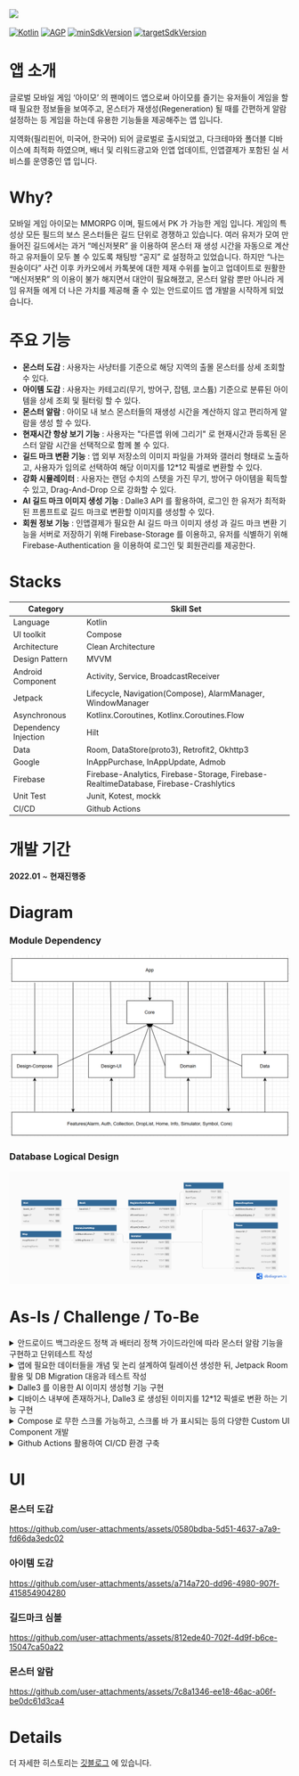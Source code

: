 <a href="https://play.google.com/store/apps/details?id=com.jinproject.twomillustratedbook">
	<img src="https://img.shields.io/badge/PlayStore-v2.4.4-4285F4?style=for-the-badge&logo=googleplay&logoColor=white&link=https://play.google.com/store/apps/details?id=com.jinproject.twomillustratedbook" />
</a>

[![Kotlin](https://img.shields.io/badge/Kotlin-2.0.10-blue.svg)](https://kotlinlang.org)
[![AGP](https://img.shields.io/badge/AGP-8.5.0-green.svg)](https://gradle.org/)
[![minSdkVersion](https://img.shields.io/badge/minSdkVersion-26-red)](https://developer.android.com/distribute/best-practices/develop/target-sdk)
[![targetSdkVersion](https://img.shields.io/badge/targetSdkVersion-35-orange)](https://developer.android.com/distribute/best-practices/develop/target-sdk)

# 앱 소개

글로벌 모바일 게임 ‘아이모’ 의 팬메이드 앱으로써 아이모를 즐기는 유저들이 게임을 할때 필요한 정보들을 보여주고, 몬스터가 재생성(Regeneration) 될 때를 간편하게 알람 설정하는 등 게임을 하는데 유용한 기능들을 제공해주는 앱 입니다.

지역화(필리핀어, 미국어, 한국어) 되어 글로벌로 출시되었고, 다크테마와 폴더블 디바이스에 최적화 하였으며, 배너 및 리워드광고와 인앱 업데이트, 인앱결제가 포함된 실 서비스를 운영중인 앱 입니다.

# Why?

모바일 게임 아이모는 MMORPG 이며, 필드에서 PK 가 가능한 게임 입니다. 게임의 특성상 모든 필드의 보스 몬스터들은 길드 단위로 경쟁하고 있습니다. 여러 유저가 모여 만들어진 길드에서는 과거 “메신저봇R” 을 이용하여 몬스터 재 생성 시간을 자동으로 계산하고 유저들이 모두 볼 수 있도록 채팅방 “공지” 로 설정하고 있었습니다. 하지만 “나는 원숭이다” 사건 이후 카카오에서 카톡봇에 대한 제재 수위를 높이고 업데이트로 원활한 “메신저봇R” 의 이용이 불가 해지면서 대안이 필요해졌고, 몬스터 알람 뿐만 아니라 게임 유저들 에게 더 나은 가치를 제공해 줄 수 있는 안드로이드 앱 개발을 시작하게 되었습니다.

# 주요 기능

- **몬스터 도감** : 사용자는 사냥터를 기준으로 해당 지역의 출몰 몬스터를 상세 조회할 수 있다.
- **아이템 도감** : 사용자는 카테고리(무기, 방어구, 잡템, 코스튬) 기준으로 분류된 아이템을 상세 조회 및 필터링 할 수 있다.
- **몬스터 알람** : 아이모 내 보스 몬스터들의 재생성 시간을 계산하지 않고 편리하게 알람을 생성 할 수 있다.
- **현재시간 항상 보기 기능** : 사용자는 "다른앱 위에 그리기" 로 현재시간과 등록된 몬스터 알람 시간을 선택적으로 함께 볼 수 있다.
- **길드 마크 변환 기능** : 앱 외부 저장소의 이미지 파일을 가져와 갤러리 형태로 노출하고, 사용자가 임의로 선택하여 해당 이미지를 12*12 픽셀로 변환할 수 있다.
- **강화 시뮬레이터** : 사용자는 랜덤 수치의 스텟을 가진 무기, 방어구 아이템을 획득할 수 있고, Drag-And-Drop 으로 강화할 수 있다.
- **AI 길드 마크 이미지 생성 기능** : Dalle3 API 를 활용하여, 로그인 한 유저가 최적화된 프롬프트로 길드 마크로 변환할 이미지를 생성할 수 있다.
- **회원 정보 기능** : 인앱결제가 필요한 AI 길드 마크 이미지 생성 과 길드 마크 변환 기능을 서버로 저장하기 위해 Firebase-Storage 를 이용하고, 유저를 식별하기 위해 Firebase-Authentication 을 이용하여 로그인 및 회원관리를 제공한다.

# Stacks

| Category | Skill Set |
| ----- | ----- |
| Language | Kotlin |
| UI toolkit | Compose |
| Architecture | Clean Architecture |
| Design Pattern | MVVM |
| Android Component | Activity, Service, BroadcastReceiver |
| Jetpack | Lifecycle, Navigation(Compose), AlarmManager, WindowManager |
| Asynchronous | Kotlinx.Coroutines, Kotlinx.Coroutines.Flow |
| Dependency Injection | Hilt |
| Data | Room, DataStore(proto3), Retrofit2, Okhttp3|
| Google | InAppPurchase, InAppUpdate, Admob |
| Firebase | Firebase-Analytics, Firebase-Storage, Firebase-RealtimeDatabase, Firebase-Crashlytics |
| Unit Test | Junit, Kotest, mockk |
| CI/CD | Github Actions |

# 개발 기간

**2022.01** ~ **현재진행중**

# Diagram

### Module Dependency

<img src="documentation/module_diagram.PNG" />

### Database Logical Design

<img src="documentation/db_logical_diagram.png" />

# As-Is / Challenge / To-Be

<details>
<summary>안드로이드 백그라운드 정책 과 배터리 정책 가이드라인에 따라 몬스터 알람 기능을 구현하고 단위테스트 작성</summary>
<div markdown="1">

### As-Is
- 몬스터 이름을 Spinner에서 선택한 뒤 "추가하기" 버튼을 누르면 “자주 사용하는 몬스터 리스트”에 등록된다.
  - 등록된 몬스터들은 버튼으로 노출되며, 클릭하면 죽은 시간을 입력할 수 있는 NumberPicker 가 BottomSheet 로 노출된다.
  - 죽은 시간을 입력한 뒤 "시작하기" 버튼을 누르면 몬스터의 재 생성 시간을 계산한 뒤 **알람을 생성**한다.
- 생성된 알람들은 현재 진행중인 알람 내역에서 조회할 수 있다.
- 몬스터 알람 간격은 NumberPicker 로 변경할 수 있다. 기본적으로 두개의 알람이 각각 5분, 10분 전 으로 생성된다.
- 사용자가 선택하여 현재시간과 함께 등록된 몬스터 알람의 재생성 시간을 Overlay 로 볼 수 있다.
- 알람은 지정된 시간에 Notification 을 생성하고, Notification 에서는 "알람 재생성" 버튼으로 현재 시간을 기준으로 몬스터 알람을 재 생성 할 수 있다.
- 알람을 생성하기 위한 비즈니스 로직에 대한 검증을 위해 단위테스트를 작성한다.

### Challenge
- 알람 생성
  - 몬스터의 재 생성 시간은 최대 7일 까지 걸릴 수 있고, 앱이 **백그라운드**에 있거나 디바이스가 **도즈모드**에 진입해도 **정시** 에 울려야 함
  - 따라서 **AlarmManager#setAlarmClock** 으로 알람을 생성하고, **BroadcastReceiver** 에서 수신하여 **Notification** 을 발생시킴
    - **BroadcastReceiver** 는 onReceive 콜백을 빠르게 실행시킨 뒤, 프로세스가 종료되기 때문에 알람 데이터 저장 및 재설정 작업은 별도의 백그라운드용 Service 로 데이터 전달 후 실행
- 알람 생성 로직
  - 입력 받은 몬스터 이름으로, Database 에서 몬스터 정보를 가져와 재 생성 시간을 현재 시간을 기준으로 계산하여 AlarmManager#setAlarmClock 으로 알람을 생성
  - 몬스터 이름으로 "등록되어 있는 알람 리스트" 에 있다면, update 없다면, insert
  - 알람이 생성 완료되었다면 Dialog 를 띄워주고, "등록되어 있는 알람 리스트" 목록을 갱신
- 알람 재 생성
  - **Notification**에 "알람 재생성" Action 추가, **PendingIntent#getService** 으로 백그라운드용 서비스를 실행하여 알람을 재 생성
    - Notification은 별도의 프로세스인 NotificationService 에서 intent 를 실행하기 때문에 PendingIntent 가 필수적이며, Scheduling API 를 사용할 수 없음 
    - BroadcastReceiver 에서 처리하기에 알람 생성 및 알람 리스트 DB 쿼리 로직의 소요 시간이 길기 때문에 특성상 적합하지 않아 Service 이용
    - 또한, 알람 재생성은 백그라운드에서 Notification에 의해 실행되므로 foregroundService 를 요청할 수 없으므로 백그라운드용 Service 이용
- 단위테스트 작성
  - 알람 생성 로직에 대해 kotlin 언어 기반 라이브러리인 **mockk** 로 주입하고, **kotest** 이용하여 단위테스트 작성 및 실행

### To-Be
- 몬스터 알람 생성에 대한 편리한 사용자 경험을 제공할 수 있었습니다.
- 백그라운드 작업의 실행에 적합한 컴포넌트와 API 를 선택하고, 활용할 수 있게 되었습니다.
- 백그라운드 작업이 배터리와 사용자 경험에 영향을 줄 수 있고, 이에 따른 구글의 제약 및 대안의 방향과 같은 전반적 안드로이드 생태계에 대해 학습하였습니다.
- 앱의 핵심 기능에 대해 단위테스트의 중요성을 깨닫았고, 테스트 가능한 코드를 작성하기 위한 의존성 주입과 추상화 전략에 대해 학습했습니다.

</div>
</details>

<details>
<summary>앱에 필요한 데이터들을 개념 및 논리 설계하여 릴레이션 생성한 뒤, Jetpack Room 활용 및 DB Migration 대응과 테스트 작성</summary>
<div markdown="1">

### As-Is
- 몬스터 도감, 아이템 도감, 몬스터 알람, 강화 시뮬레이터 기능에 사용할 데이터들이 필요하다.

### Challenge
- 데이터 저장은 Local **Database** 선택
  - 클라이언트 기반의 앱으로, 서버로 부터 데이터를 요청하지 않음
  - **DataStore** 를 사용하기에는 너무 많고 복잡한 데이터
  - 따라서, **Database**로 데이터를 저장하고 관리하는 방법을 선택
- Database 활용으로 **Jetpack Room** 선택
  - 안드로이드의 DBMS 는 **SQLite**
  - **SQLite** 를 직접 이용하기에는 많은 상용구로 **보일러 플레이트** 가 발생하고, Migration 과 같은 **DB 관리에 어려움**이 존재
  - **어노테이션**으로 보일러 플레이트를 줄이고, **Kotlinx.Coroutines 를 지원**하여 DB 관리에 다양한 API 를 제공해주는 **JetPack Room** 을 선택
  - [직접 개념적 설계](https://jowunnal.github.io/projects/%EC%95%84%EC%9D%B4%EB%AA%A8%EC%9E%A1%ED%95%99%EB%8F%84%EA%B5%AC_1.7.2_%EC%97%85%EB%8D%B0%EC%9D%B4%ED%8A%B8/ "link")로 **E-R 다이어그램**을 산출후 논리적 설계로 테이블 관계도를 구성
- Room DB Migration
  - 리펙토링 과정에 DB에 **중대한 변경점들이 크게 발생**하여 **수동이전** 코드를 작성하고, **crash 를 방지하기 위해** Migration 에 대한 테스트 작성 후 수행

### To-Be
- 앱내에서 Local 데이터를 저장하는 방법인 **SharedPerferences**, **DataStore** 와 **Room** 에 대해 학습했고, 상황에 따라 적절히 선택할 수 있게 되었습니다.

</div>
</details>

<details>
<summary>Dalle3 를 이용한 AI 이미지 생성형 기능 구현</summary>
<div markdown="1">

### As-Is
- 사용자들이 길드 마크로 변환하기 위해 별도의 이미지들을 가져와야 했다.
- 이미지를 가져오지 않고, 서비스 내에서 이미지를 생성하고 변환하기 까지의 솔루션을 제공할 필요가 있다.

### Challenge
- 이미지 생성형 AI 로 Dalle3 활용
  - 생성형 AI 는 온디바이스 혹은 서버기반의 서드파티를 활용해야 하는데, 온디바이스로 처리하기에 이미지처리 학습모델의 크기가 경량화 되어도 GB단위로 너무 크다는 단점 존재
  - 앱 번들과 함께 배포하기 에는 Google Play 정책상 맞지 않고, 클라이언트 기반의 서비스기 때문에 Google Cloud 와 같은 서드파티를 이용해야 하는데, 업로드 및 다운로드의 양이 너무 크다는 단점 존재
  - 따라서, 다른 생성형 AI 와는 달리 이미지의 경우 서버기반의 API 를 활용해야 했고, 가격과 성능이 괜찮은 Dalle3 를 선택
- Dalle 는 파인튜닝이 불가능
  - Dalle 는 이미지를 생성 범용 모델이고, 길드 마크에 이용될 원하는 형태의 이미지를 생성하기 어려운 문제 발생
  - 따라서, 사용자가 입력한 텍스트 프롬프트와 길드 마크에 이용될 형태로 추가의 프롬프트를 함께 API로 전달하여 최적화
- Dalle 이용의 비용 문제
  - Dalle 를 이용하는데는 비용이 들기 때문에, Firebase-Realtime Database 와 인앱결제를 통해 사용횟수를 얻도록 구현
  - 결제한 유저의 사용횟수와 결제한 길드마크 정보를 저장하는 용도로 유저를 식별할 필요가 있기 때문에 Firebase-Authentication 을 이용한 회원관리를 구현
- 채팅 형태의 UX
  - 일반적인 생성형 AI 와 유사한 채팅 형태의 UX 제공(무한스크롤, 스크롤바, 입력 채팅 바 등)
  - 사용자가 EditTextField 에 프롬프트를 입력하면, 최적화된 프롬프트로 이미지를 요청하고, Coil 로 노출
- 이미지 요청 및 저장
  - OkHttpClient 로 이미지 요청 후, 파일서버의 url 을 노출하고, ContentResolver 로 앱 외부의 저장소에 이미지를 저장
  - 비동기로 수행하기 위해 Kotlinx.Coroutines 활용
### To-Be
- 이미지 변환 뿐만 아니라, 생성까지의 솔루션을 제공하여 더 나은 사용자 경험을 제공할 수 있게 되었습니다.
- 최적화된 http 요청 및 응답을 책임지는 OkHttpClient 와 http 메소드나 요청 및 응답을 객체로의 변환에 대한 추상화로 더 편리하고 보일러 플레이트를 줄여주는 Retrofit 에 대해 학습할 수 있었습니다.
- 생성형 AI 에 관한 전반적인 지식들을 얻고 경험할 수 있었습니다.

</div>
</details>

<details>
<summary>디바이스 내부에 존재하거나, Dalle3 로 생성된 이미지를 12*12 픽셀로 변환 하는 기능 구현</summary>
<div markdown="1">

### As-Is
- 이미지 Source
  - 디바이스 내부이면서, 앱 외부의 저장소에 존재하는 이미지 파일(Content uri)
  - AI 이미지 생성형 기능을 통해 생성된 이미지의 download url
  - Firebase-Storage 에 저장된 이미지의 download url
- 이미지의 원본과 함께 12*12 픽셀로 변환된 작은 크기의 미리보기를 제공한다.
- 사용자는 미리보기 이미지를 확인하고 변환을 원한다면, 변환하기 버튼을 누른다.
- 변환을 위해서는 인앱 결제가 실행되며, 결제가 완료 되면 다음 4가지가 노출된다.
    - 이미지의 변환된 12*12 픽셀
        - 12*12 픽셀들은 인게임에서 함께 보기 위해 Overlay 로 노출된다.
    - 사용된 색상들을 “색상 팔레트”로 노출
        - 색상 팔레트에 있는 색상을 클릭하면, 해당 색상이 사용된 픽셀만 표시된다.
    - 색상들을 공통화 하기 위한 “색상 정밀도” 의 입력 SeekBar
        - 색상 정밀도에 따라 색상 팔레트의 색상이 공통화 되어 노출된다.
    - 12*12 픽셀로 변환된 작은 형태의 미리보기

### Challenge
- 이미지의 비트맵 객체 가져오기
  - 이미지는 Android#Bitmap 으로 변환하여 처리하며, 내부적으로 12*12 픽셀 형태로 변환하는 등의 **픽셀 처리**가 필요하므로 변경 가능한 **Software 타입의 Bitmap** 객체를 이용
  - Content Uri
    - **READ_MEDIA_IMAGES** 와 안드로이드 14 버전 이상 이라면 추가로 **READ_MEDIA_VISUAL_USER_SELECTED** 에 대한 권한을 요청
    - 승인된 권한에 맞게 앱 외부의 저장소로 부터 **ContentResolver** 로 가장 최근에 수정된 이미지 순서대로 100개를 가져옴
    - 사용자가 선택한 이미지의 contentURI 로 **ImageDecoder#decodeBitmap** 을 이용하여 비트맵 객체를 생성
  - Http Url
    - 이미지의 uri 가 "http" 문자로 시작하는지 확인한다.
    - 해당하는 경우, **Coil#ImageLoader** 로 요청하여 이미지를 가져온 뒤, Software 비트맵 타입으로 캐스팅
- 12*12 픽셀의 이미지 변환
  - 가져온 비트맵을 **Bitmap#createScaledBitmap** 을 이용하여 12*12 픽셀 로 변환
  - 변환된 비트맵을 **Bitmap#getPixels** 을 이용하여 색상 배열을 추출하고, 색상 정밀도 범위 내에서 비슷한 **색상들을 공통화** 하여 노출
    - 비슷한 색상들을 공통화 하는 이유는 UX를 고려하여 육안으로 구분하기 힘들 정도의 비슷한 색상들이 "색상 팔레트" 에 나뉘어져 존재하는 문제 때문
    - **색상 공통화 알고리즘**
      - "색상 팔레트" 로 담을 리스트를 생성
      - 12*12 크기의 변환된 색상 배열에 대해 완전 탐색
        - 해당 색상과 "색상 팔레트" 리스트의 색상들과의 rgb 값 차이가 "색상 정밀도" 수치 범위 내에 있다면 리스트에 추가하지 않고 반복을 종료
        - 색상 리스트의 끝까지 없다면, 리스트에 추가
      - 마지막으로 "색상 팔레트" 리스트를 rgb 값 순서대로 정렬하여 반환

### To-Be
- **Bitmap(래스터)** 과 **Vector(백터)** 이미지 파일 포맷의 종류인 **png, jpg, webp, svg** 에 대한 장단점 및 차이를 알고 적용할 수 있었습니다.
  - 기존의 png 이미지를 구글에서 개발한 webp 이미지로 변환하여 앱의 크기를 경량화 할 수 있었습니다. (R8 활성화와 함께 앱크기 기존 65mb -> 20mb으로 약 70% 개선)
- **android.graphics.Bitmap** 의 다양한 API 들을 활용하면서 **이미지 처리에 대한 이해**를 넓힐 수 있었습니다.

</div>
</details>

<details>
<summary>Compose 로 무한 스크롤 가능하고, 스크롤 바 가 표시되는 등의 다양한 Custom UI Component 개발</summary>
<div markdown="1">

### As-Is
- 가져온 이미지 파일들을 커스텀 갤러리 화면에 노출한다.
- 커스텀 갤러리 컴포넌트
  - 갤러리의 모든 이미지들은 "확대하기" 버튼이 함께 노출되며, 클릭시 상세 이미지 화면으로 transition된다.
  - 100개 단위의 이미지를 페이징 처리하여 **무한 스크롤**로 가져온다.
  - 갤러리에는 **스크롤 바** 와 "최상단으로 이동하기" 버튼이 있다.
  - 사용자는 임의의 이미지를 클릭하면, "길드 마크 심볼 화면"으로 이동한다.

### Challenge
- 커스텀 갤러리
  - why?
    - 안드로이드 14 버전 부터 앱 외부의 저장소로 부터 이미지를 가져오는 권한에 대한 제한이 강화되면서 특별한 사용사례가 아니면 **Photo Picker** 를 사용하는 것이 강제
    - 하지만 "길드 마크 심볼 생성" 기능은 앱의 핵심 기능이고, 사용자의 접근이 빈번하게 이루어질 수 있으며, 이미지에 대한 변환을 수행하는 기능이 제공되기 때문에 READ_MEDIA_IMAGES 권한 사용 승인
    - 또한 Dynamic 한 UI Component 를 개발하고자 하는 목적이 있었으므로 **Photo Picker** 대신 **커스텀 갤러리**를 구현하는 방법을 선택
  - How?
    - [Scrollable Layout](https://github.com/jowunnal/twom_miscellaneoustool/blob/master/design-compose/src/main/kotlin/com/jinproject/design_compose/component/lazyList/ScrollableLayout.kt "link") 컴포넌트 구현
      - LazyList 의 한 아이템에 대한 view height 에 이미지 개수를 곱하여 **스크롤 바의 위치**를 계산하여 표시
        - 스크롤 바에 Modifier#pointerInput 으로 Drag를 observing 하여, Drag amount 만큼 lazyListState#scrollBy 트리거
      - "최상단으로 이동하기" 버튼을 클릭시 **LazyListState#animateScrollToItem** 트리거
      - "최상단으로 이동하기" 버튼과 스크롤바는 **[코루틴을 활용한 타이머](https://github.com/jowunnal/twom_miscellaneoustool/blob/master/design-compose/src/main/kotlin/com/jinproject/design_compose/component/lazyList/TimeScheduler.kt "link")**로 3초간 스크롤이 발생하지 않으면 자동으로 사라지도록 구현
    - [Scrollable Layout](https://github.com/jowunnal/twom_miscellaneoustool/blob/master/design-compose/src/main/kotlin/com/jinproject/design_compose/component/lazyList/ScrollableLayout.kt "link") 을 활용한 [Gallery](https://github.com/jowunnal/twom_miscellaneoustool/blob/master/features/symbol/src/main/kotlin/com/jinproject/features/symbol/gallery/component/ImageList.kt "link") 컴포넌트 구현
- 무한 스크롤
  - User Interaction 은 기본적으로 Root View 에서 최하위 Leaf View 까지 전달된 후, **Leaf View 에서 부터 소비**하고, **소비되지 않은 interaction 을 상위 view 가 소비**할 수 있음
    - 갤러리 컴포넌트는, Root > Scrollable Layout > LazyList(Gallery) > GalleryItem 구조
    - 이를 이용하여, LazyList 에서 **소비되지 않은 스크롤**이 발생하면 다음 페이지를 가져옴
- 갤러리 이미지 페이징
  - **[restartableStateIn](https://github.com/jowunnal/twom_miscellaneoustool/blob/master/features/core/src/main/kotlin/com/jinproject/features/core/utils/StateFlowUtils.kt "link")** 으로 발행된 변경 불가능한 StateFlow 를 View 에서 구독
  - inital value 를 방출하지 않기 위해 **SharingCommand#STOP 후 SharingCommand#START** 로 다음페이지 요청
  - 가져왔던 마지막 이미지의 "수정된 시각"을 **메모리에 캐싱**해 뒀다가, 다음 페이지의 요청이 오면 이용

### To-Be
- View hierarchy 내에서 User Interaction 이 어떻게 전파되고, 소비되는지에 대한 동작 구조를 이해할 수 있었습니다.
- Slot API 패턴을 이용하여, 재사용 가능하고, 너무 작지않되 너무 큰 역할을 하지 않는 적절한 구조로 UI Component 를 개발하고 이용하였습니다.
- 화면 전환에도 스크롤과 같은 상태를 유지하기 위해 rememberSaveable 을 이용하고, 상태를 재사용 및 활용성 vs 결합도 사이의 트레이드 오프를 고려하여 위치시키는 등 최적화 하는 방법들을 학습할 수 있었습니다.

</div>
</details>

<details>
<summary>Github Actions 활용하여 CI/CD 환경 구축 </summary>
<div markdown="1">

### As-Is
- 기존 코드를 리펙토링 할 때 마다, 단위테스트가 작성되었을 때 테스트의 실행을 별도로 진행해 주어야 한다.
- Develop 브랜치에 push 될 때 마다, 지정된 코드 스타일(들여쓰기, 사용되지 않은 import 제거 등)에 맞게 작성되었는지 일일이 확인이 필요하다.
- 개발이 끝나고 릴리즈를 위해 Master 브랜치에 push 할 때 마다 반복되는 작업들을 일일이 수행해 주어야 한다.
  - versionCode 를 증가한 뒤, 릴리즈 빌드로 aab 생성
  - 생성된 aab를 플레이콘솔에 배포
  - versionName 증가한 뒤, readme 업데이트
  - 만약, targetSdk, kotlin, AGP, minSdk 등의 버전이 변경되면 readme 업데이트 필요
  - 새롭게 릴리즈 될 때 마다, Release 노트 작성

### Challenge
- Develop 브랜치에 CI 환경 구축
  - 신규 기능이나 코드 작성이 수행되면, Develop 브랜치에 push 해야 하므로, Develop 에 push 할 때 마다 반복되는 작업(lint 검사, 테스트 실행)을 수행하도록 CI 구축
  - 코드는 항상 IDEA 에서 개발후 빌드로 실행까지 해보기 때문에 CI에서 시간이 오래걸리는 Build 를 실행해줄 필요는 없으므로 필요한 작업들만 실행
- Master 브랜치에 CD 환경 구축
  - Master 브랜치에 push 될 때, Release 인지 아니면 다른 이유로 push 된 것인지 1차적으로 검사하기 위해 커밋 메세지를 검사
  - Release: X.X.X 로 작성된 메세지라면, 다음 작업들을 직렬로 실행
    - 1. Release Build
    - 2. Signing
    - 3. aab upload
    - 4. 릴리즈 노트 생성
    - 5. Play Console 에 aab 배포
    - 6. Readme 업데이트
  - Develop 브랜치에서 실행된 테스트나 lint 검사를 다시 할 이유가 없으므로 해당 작업을 실행하지 않음

### To-Be
- 반복적인 작업들을 자동화하여 개발에 대한 생산성이 증가 되었습니다.
- 개발 외의 작업들은 자동화 되어 편리성이 증가하고 개발에 더 집중할 수 있게 되었습니다.

</div>
</details>
 
# UI

### 몬스터 도감

https://github.com/user-attachments/assets/0580bdba-5d51-4637-a7a9-fd66da3edc02

### 아이템 도감

https://github.com/user-attachments/assets/a714a720-dd96-4980-907f-415854904280

### 길드마크 심볼

https://github.com/user-attachments/assets/812ede40-702f-4d9f-b6ce-15047ca50a22

### 몬스터 알람

https://github.com/user-attachments/assets/7c8a1346-ee18-46ac-a06f-be0dc61d3ca4

# Details

더 자세한 히스토리는 [깃블로그](https://jowunnal.github.io/categories/#projects "블로그 링크") 에 있습니다.
